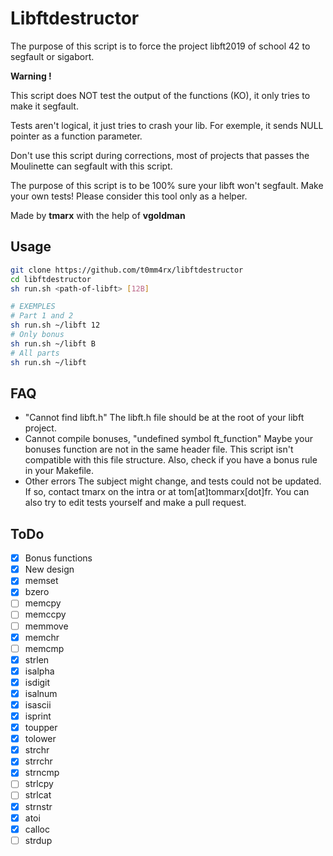 # Libftdestructor

The purpose of this script is to force the project libft2019 of school 42 to segfault or sigabort.

**Warning !**

This script does NOT test the output of the functions (KO), it only tries to make it segfault.

Tests aren't logical, it just tries to crash your lib. For exemple, it sends NULL pointer as a function parameter.

Don't use this script during corrections, most of projects that passes the Moulinette can segfault with this script.

The purpose of this script is to be 100% sure your libft won't segfault.
Make your own tests! Please consider this tool only as a helper.

Made by **tmarx** with the help of **vgoldman**

## Usage
```sh
git clone https://github.com/t0mm4rx/libftdestructor
cd libftdestructor
sh run.sh <path-of-libft> [12B]

# EXEMPLES
# Part 1 and 2
sh run.sh ~/libft 12
# Only bonus
sh run.sh ~/libft B
# All parts
sh run.sh ~/libft
```

## FAQ
- "Cannot find libft.h"
  The libft.h file should be at the root of your libft project.
- Cannot compile bonuses, "undefined symbol ft_function"
  Maybe your bonuses function are not in the same header file. This script isn't compatible with this file structure. Also, check if you have a bonus rule in your Makefile.
- Other errors
  The subject might change, and tests could not be updated. If so, contact tmarx on the intra or at tom[at]tommarx[dot]fr. You can also try to edit tests yourself and make a pull request.

## ToDo
- [x] Bonus functions
- [x] New design
- [x] memset
- [x] bzero
- [ ] memcpy
- [ ] memccpy
- [ ] memmove
- [x] memchr
- [ ] memcmp
- [x] strlen
- [x] isalpha
- [x] isdigit
- [x] isalnum
- [x] isascii
- [x] isprint
- [x] toupper
- [x] tolower
- [x] strchr
- [x] strrchr
- [x] strncmp
- [ ] strlcpy
- [ ] strlcat
- [x] strnstr
- [x] atoi
- [x] calloc
- [ ] strdup
